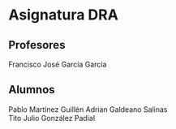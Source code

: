 # Asignatura DRA

## Profesores

Francisco José García García

## Alumnos
Pablo Martínez Guillén
Adrian Galdeano Salinas  
Tito Julio González Padial
